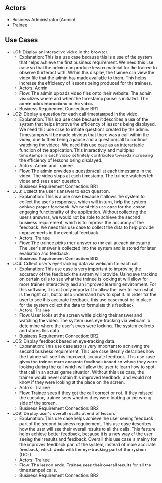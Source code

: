 ## Actors
- Business Administrator (Admin)
- Trainee
## Use Cases

- UC1: Display an interactive video in the browser.
  - Explanation: This is a use case because this is a use of the system that helps achieve the first business requirement. We need this use case so that the admin can produce lesson material for the trainee to observe & interact with. Within this display, the trainee can view the
    video file that the admin has made available to them. This helps increase the efficiency of lessons being produced for the trainees.
  - Actors: Admin
  - Flow: The admin uploads video files onto their website. The admin visualizes where and when the timestamp pause is initiated. The admin adds interactions to the video. 
  - Business Requirement Connection: BR1
- UC2: Display a question for each call timestamped in the video.
    - Explanation: This is a use case because it describes a use of the system that helps improve the efficiency of lessons being displayed. We need this use case to initiate questions created by the admin. Timestamps will be made obvious that there was a call within the video, due to their being a pause
      and a question/call to continue watching the videos. We need this use case as an interactable function of the application. This interactivty and multiples timestamps in each video definitely contributes towards increasing the efficiency of lessons being displayed.
    - Actors: Admin and Trainee
    - Flow: The admin provides a question/call at each timestamp in the video. The video stops at each timestamp. The trainee watches teh video and sees each question.
    - Business Requirement Connection: BR1
- UC3: Collect the user's answer to each question.
    - Explanation: This is a use case because it allows the system to collect the user's responses, which will in turn, help the system achieve proper feedback. We need this use case for the lesson engaging functionality of the application. Without collecting the user's answers, we would not be able to achieve the second business requirement, which is to improve the accuracy of the feedback. We need this use case to collect the data to help provide improvements in the eventual feedback.
    - Actors: Trainee 
    - Flow: The trainee picks their answer to the call at each timestamp. The user's answer is collected into the system and is stored for later evaluation and feedback.
    - Business Requirement Connection: BR2
- UC4: Collect user's eye-tracking data via webcam for each call.
    - Explanation: This use case is very important to improving the accuracy of the feedback the system will provide. Using eye tracking on certain calls to see what the trainee is looking at will
      allow for more trainee interactivity and an improved learning environment. For this software, it is not only important to allow the user to learn what is the right call, but to also understand how to spot it. In order for the user to see this accurate feedback, this use case must be in place for the system collect the data to formulate this feedback.
    - Actors: Trainee 
    - Flow: User looks at the screen while picking their answer and watching the video. The system uses eye-tracking via webcam to  determine where the user's eyes were looking. The system collects and stores this data.
    - Business Requirement Connection: BR2
- UC5: Display feedback based on eye-tracking data.
    - Explanation: This use case also is very important to achieving the second business requirement. This use case literally describes how the trainee will see this improved, accurate feedback. This use case gives the trainee more accurate feedback based on where they were looking during the
      call which will allow the user to learn how to spot that call in an actual game situation. Without this use case, the trainee would never obtain this improved feedback, and would not know if they were looking at the place on the screen.
    - Actors: Trainee
    - Flow: Trainee sees if they got the call correct or not. If they missed the question, trainee sees whether they were looking at the wrong side of the screen.
    - Business Requirement Connection: BR2
- UC6: Display user's overall results at end of lesson.
    - Explanation: This use case helps achieve the user seeing feedback part of the second business requirement. This use case describes how the user will see their overall results to all the calls. This feature helps achieve better feedback, because it is a new way of the user seeing their results and feedback. Overall, this use case is mainly for the improved feedback part of the system, instead of more accurate feedback, which deals with the eye-tracking part of the system (UC5).
    - Actors: Trainee
    - Flow: The lesson ends. Trainee sees their overall results for all the timestamped calls.
    - Business Requirement Connection: BR2
